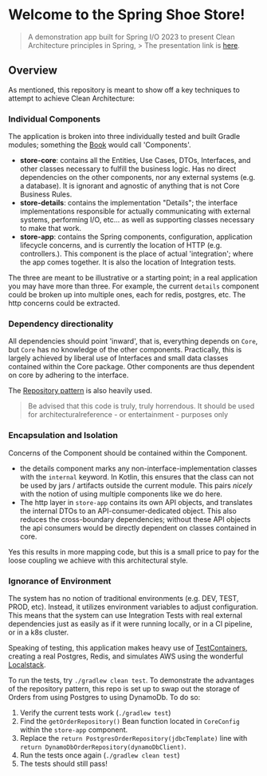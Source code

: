 # Welcome to the Spring Shoe Store!

> A demonstration app built for Spring I/O 2023 to present Clean Architecture principles in Spring, > The presentation link is [here](https://youtu.be/mbNzUkNjrnA?si=9siRXc-JEW7Khakr).


## Overview 

As mentioned, this repository is meant to show off a key techniques to attempt to achieve Clean Architecture:

### Individual Components

The application is broken into three individually tested and built Gradle modules; something the [Book](https://www.oreilly.com/library/view/clean-architecture-a/9780134494272/) would call 'Components'.

* __store-core__: contains all the Entities, Use Cases, DTOs, Interfaces, and other classes necessary to fulfill the business logic. Has no direct dependencies on the other 
    components, nor any external systems (e.g. a database). It is ignorant and agnostic of anything that is not Core Business Rules.
* __store-details__: contains the implementation "Details"; the interface implementations responsible for actually communicating with external systems, performing I/O, etc... as well as supporting classes necessary to make that work.
* __store-app__: contains the Spring components, configuration, application lifecycle concerns, and is currently the location of HTTP (e.g. controllers.). 
    This component is the place of actual 'integration'; where the app comes together. It is also the location of Integration tests.

The three are meant to be illustrative or a starting point; in a real application you may have more than three. For example,
the current `details` component could be broken up into multiple ones, each for redis, postgres, etc. The http concerns could be extracted.


### Dependency directionality

All dependencies should point 'inward', that is, everything depends on `Core`, but `Core` has no knowledge of the other components. 
Practically, this is largely achieved by liberal use of Interfaces and small data classes contained within the Core package. Other components are thus
dependent on core by adhering to the interface.

The [Repository pattern](https://learn.microsoft.com/en-us/dotnet/architecture/microservices/microservice-ddd-cqrs-patterns/infrastructure-persistence-layer-design) is also heavily used.

> Be advised that this code is truly, truly horrendous. It should be used for architecturalreference - or entertainment - purposes only

### Encapsulation and Isolation

Concerns of the Component should be contained within the Component. 

* the details component marks any non-interface-implementation classes with the `internal` keyword. In Kotlin, this 
  ensures that the class can not be used by jars / artifacts outside the current module. This pairs _nicely_ with the notion of using multiple components like we do here. 
* The http layer in `store-app` contains its own API objects, and translates the internal DTOs to an API-consumer-dedicated object. This also
  reduces the cross-boundary dependencies; without these API objects the api consumers would be directly dependent on classes contained in core.

Yes this results in more mapping code, but this is a small price to pay for the loose coupling we achieve with this
architectural style.

### Ignorance of Environment

The system has no notion of traditional environments (e.g. DEV, TEST, PROD, etc). Instead, it utilizes environment variables
to adjust configuration. This means that the system can use Integration Tests with real external dependencies just as 
easily as if it were running locally, or in a CI pipeline, or in a k8s cluster.

Speaking of testing, this application makes heavy use of [TestContainers](https://www.testcontainers.org/), creating a real
Postgres, Redis, and simulates AWS using the wonderful [Localstack](https://localstack.cloud/).
 

To run the tests, try `./gradlew clean test`. To demonstrate the advantages of the repository pattern, this repo is set up to 
swap out the storage of Orders from using Postgres to using DynamoDb.
To do so:

1. Verify the current tests work (`./gradlew test`)
2. Find the `getOrderRepository()` Bean function located in `CoreConfig` within the `store-app` component.
3. Replace the `return PostgresOrderRepository(jdbcTemplate)` line with `return DynamoDbOrderRepository(dynamoDbClient)`.
4. Run the tests once again (`./gradlew clean test`)
5. The tests should still pass!
